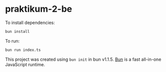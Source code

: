 # praktikum-2-be

To install dependencies:

```bash
bun install
```

To run:

```bash
bun run index.ts
```

This project was created using `bun init` in bun v1.1.5. [Bun](https://bun.sh) is a fast all-in-one JavaScript runtime.
